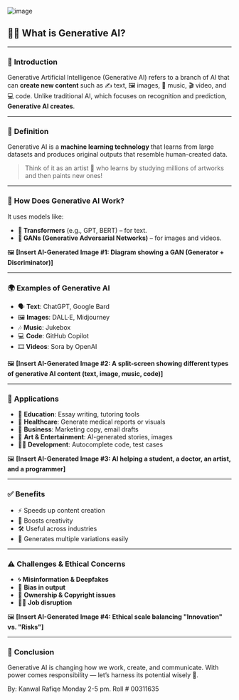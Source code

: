 
![image](https://github.com/user-attachments/assets/6e0bc7fe-fed0-4074-a36e-b8ca3d8df41c)


## 🧠✨ **What is Generative AI?**

---

### 📘 **Introduction**

Generative Artificial Intelligence (Generative AI) refers to a branch of AI that can **create new content** such as ✍️ text, 🖼️ images, 🎵 music, 🎬 video, and 💻 code. Unlike traditional AI, which focuses on recognition and prediction, **Generative AI creates**.

---

### 🧾 **Definition**

Generative AI is a **machine learning technology** that learns from large datasets and produces original outputs that resemble human-created data.

> Think of it as an artist 🤖 who learns by studying millions of artworks and then paints new ones!

---

### 🔧 **How Does Generative AI Work?**

It uses models like:

* **🤖 Transformers** (e.g., GPT, BERT) – for text.
* **🧬 GANs (Generative Adversarial Networks)** – for images and videos.

🖼️ **\[Insert AI-Generated Image #1: Diagram showing a GAN (Generator + Discriminator)]**

---

### 🌍 **Examples of Generative AI**

* 🗣️ **Text**: ChatGPT, Google Bard
* 🖼️ **Images**: DALL·E, Midjourney
* 🎶 **Music**: Jukebox
* 💻 **Code**: GitHub Copilot
* 🎞️ **Videos**: Sora by OpenAI

🖼️ **\[Insert AI-Generated Image #2: A split-screen showing different types of generative AI content (text, image, music, code)]**

---

### 🧰 **Applications**

* 🏫 **Education**: Essay writing, tutoring tools
* 🏥 **Healthcare**: Generate medical reports or visuals
* 🏢 **Business**: Marketing copy, email drafts
* 🎨 **Art & Entertainment**: AI-generated stories, images
* 👨‍💻 **Development**: Autocomplete code, test cases

🖼️ **\[Insert AI-Generated Image #3: AI helping a student, a doctor, an artist, and a programmer]**

---

### ✅ **Benefits**

* ⚡ Speeds up content creation
* 🧠 Boosts creativity
* 🛠️ Useful across industries
* 🧾 Generates multiple variations easily

---

### ⚠️ **Challenges & Ethical Concerns**

* 🌀 **Misinformation & Deepfakes**
* 🧠 **Bias in output**
* 🪪 **Ownership & Copyright issues**
* 👷‍♂️ **Job disruption**

🖼️ **\[Insert AI-Generated Image #4: Ethical scale balancing "Innovation" vs. "Risks"]**

---

### 🏁 **Conclusion**

Generative AI is changing how we work, create, and communicate. With power comes responsibility — let’s harness its potential wisely 🤝.

By: Kanwal Rafiqe
Monday 2-5 pm.
Roll # 00311635

